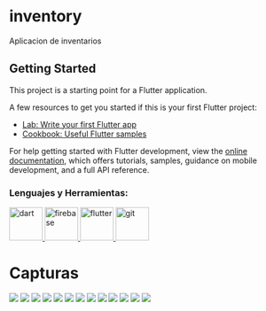 # inventory

Aplicacion de inventarios

## Getting Started

This project is a starting point for a Flutter application.

A few resources to get you started if this is your first Flutter project:

- [Lab: Write your first Flutter app](https://docs.flutter.dev/get-started/codelab)
- [Cookbook: Useful Flutter samples](https://docs.flutter.dev/cookbook)

For help getting started with Flutter development, view the
[online documentation](https://docs.flutter.dev/), which offers tutorials,
samples, guidance on mobile development, and a full API reference.

<h3 align="left">Lenguajes y Herramientas:</h3>
<p align="left"> <a href="https://dart.dev" target="_blank" rel="noreferrer"> <img src="https://www.vectorlogo.zone/logos/dartlang/dartlang-icon.svg" alt="dart" width="60" height="60"/> </a> <a href="https://firebase.google.com/" target="_blank" rel="noreferrer"> <img src="https://www.vectorlogo.zone/logos/firebase/firebase-icon.svg" alt="firebase" width="60" height="60"/> </a> <a href="https://flutter.dev" target="_blank" rel="noreferrer"> <img src="https://www.vectorlogo.zone/logos/flutterio/flutterio-icon.svg" alt="flutter" width="60" height="60"/> </a> <a href="https://git-scm.com/" target="_blank" rel="noreferrer"> <img src="https://www.vectorlogo.zone/logos/git-scm/git-scm-icon.svg" alt="git" width="60" height="60"/> </a> </p>
<h1>Capturas</h1>
<div>
<img src="https://ucdeeda8936639cabf2719ca08b2.previews.dropboxusercontent.com/p/thumb/ABx6wZKYwphmT_jchxzxBydZcK8lTV7awrzsKpAgWIRGSIKa_4jZRFBTAJWGQXb7solcKeiY7D2Cy5ISwhE-1emJNPupe0hR8LLpWqf5KLr3xgKZUYtWkGoW5uBkSS84lV_MxPQZOR3ypLMpX7MbRM4TjIFx9TwfC2w-VMd81mLr91NBU7L5IAeObvkRfw2DmN2Kif2Ns6Z_DpgvGzUAd3r4cNXkcpqsU677FjM56MIRSN6XtXep_lcnbpnvgzgpfm401gPnTAHRkFlq4O_4kKy10VqUP4VyUN6kc3uHHNTYtgmmE_oYj0xkPEHzxtiv0C6z-9-jZYRN6LEWfomSf_WL0cnH8DPrN-t_3-icPSV2yW3ieib3xVFtNQ8UD_mJ4YWoCRguc_dwXYnhvOzgRCguBrK97N9HMn3lFCtxDj8O6w/p.png" />
<img src="https://uc29aa58e4add86b2e058605d9d3.previews.dropboxusercontent.com/p/thumb/ABzSXDegkNholxYiTJYPHICeRDez-271LwNVftOvoR3M09s9nTXZ0ZLH_61CGTPz6jVpXc-cRMJs8sDCmir5c4epscXjThRmzCe5k2fRNMpPQWu0x-OhdEShk9SGK--ULUatm6glev9BUDL6t_mI6MNInPyj_X_En-Sp7A5WOZeL-1WTagNDLDYX40QSfnaMrrHHjX3cFkgKZjyOVxC5wdsnAErRmT6M2wnfc0DaQ6ydRj9JMcCTFopZ275ml4K1DdeMg1KOhg8kPmbDplg_9IDShKYHAgUr6OUZ1KcgWaagdGP0l9KHyY5cl3CbvEeEqT8JuomRemcQPaptsarRj8v2zV9F5gzU7PMMHCElHj83BKilMd0fgOn6N-cI3j0uB0dqAJFsmLcEYtPv0JBKuPA5eWvFzjaBaf7hnKjio-z07g/p.png" />
<img src="https://uc23862bdf67bac992c5e5c7bdfe.previews.dropboxusercontent.com/p/thumb/AByuX7pVzX3HwxoKazv0zYI2iVNZ0jbLxyKtuO6JK6_qEBUHI65ffSaOfeAFQDmBXtyCDM_u1KFWmX3uzJGZ7BCUx_OA0nP-oFq4vc7Kw9yfBBAP_UGhi_1CgaNgGRl5ur9nSEc0MgzcxMk63ZjcPA_JJtBGhP4jBieXuvgBhlyp4I9pQoSFKmbN1bNoVK5bk1s_SXTVn6qEbWaHQ5ta92Pe18N-lgbqwBY5oAw8oWLOicNzdnqiscZ4-dYvXvwV5JToK9SjWzmkLrcSj98Um0leM2SziJ2c83Ha3RaZg1DDOmQR9qLmrDbKq680gIAeRJ0Cv1SHLFChZPgqF45XgNkSF40-FaKRt-RgN6jU2hVyoUN76K2ejv8IqN9oKCrvveWxQpwTntVrJ6weQ6K39fmfcYfyZjw4t43qIPUVTxfVKQ/p.png" />
<img src="https://uc9dadae949de59dfe8a43de85ec.previews.dropboxusercontent.com/p/thumb/ABzQzJI3NcPi42TxRyZrNrwwl1omRid6TsLPAL2Cul9AgzUmTZIZUODynBVTmvjXqbS4VBc4P0s7bk9t9EiuR2PVniBC14zB9EiBMAfTKY23ryQb-_2de3V7EdtoP8sy5ok5HUoZbVwFZptVyy81MRfNjOneaMWwVBdxG9_OTIIBuyk0Pn8XBtSvwmt_BC679Wib39SyWFta5LZ_Uj1XSINizBPTmCSmj0MyR65fjT9fj88X_Y7pplH67R88xvaHQBoiTMoy1xz_dldrtWaw5xF9SVHqvA2V2P8mAwDqEXD6DSpEhtdgP8AcfqTMG5Jc9M3ugBpJr-zJFtoy4CQCQkt3v96MzD5myK1WHWbip_y31wC8gCnG75X7tCSjLU5q670mKCpLJqg0uzOyJDbKYf66avYsS3aY2szF_2e1BveUBg/p.png" />
<img src="https://uc26f8453196504233d20d8d973d.previews.dropboxusercontent.com/p/thumb/ABxy-_riayF3Kf1Bh2hububQOmazv7hZnAGilDc4UuYq3_k2uj9UoCGvRBBzGQQh3qQDBIke59BANVP2c2YdfevBXl_YLJSWsZnB2XD_dd_osw4Id3GLcFd1m1wmwJ1JovgfYtVDwEaFICk429LwcDsb7Nb2fbynGPFk0rdQ7vDzVPjkMAwkuQOaGeDay3DO4kkwqOmqZfXmDzkfUuMUXWDvlw6hn_T7pBloe-QCgM5xQnm79LSish90dGlP_wak9J3a2b9lTLogN6jzaM-ZDp16nYYbtvGizLuQC4_M84xEo_xLT_8uwp0TMf2HFoeOEqvBYgUbFYA6-4qCl6OJVS9FOKiV5H33KcFpq2PS4yMni9p-Ojqx2PK2b-D9RmRNkAWasaaDS-tT2jkjhMlBidWSj9seujbRr6rycav5NQ5hJQ/p.png" />
<img src="https://uce644855add35adb5e36348c779.previews.dropboxusercontent.com/p/thumb/ABx3poohv-h4b3h0PaTRb28AOkHxgJvBqliRcamfA5VN0GHMorv-cNZbvMPZ7hI3MEAVEa5x1q5TBnE1Seys77Qaz61IHIZsq1WRmZ_QTGDc3I8xbP_41SVVdHD-AyGYGJRJlxq_6-jqgfvNF468jV5kREBHizyFM897-lEoKVq8y51ZvmRKXbO83JtWQEPWoKTwGiI2T0PtxmYp0QCKFxAICca0a9hw2TjA3FVpwuw9txuTqdtFYEp9PyB-w8buwVe_Remyd0UZHtWbSle2zffbHaEtmpb03luqXbnnaHgaCTJvjd7VqXMPvnbbn7fE9YjxvzLeIHWgZRGGSs6vzMoLl1RLgxE0RvPw2pMOc-kUJ7wEqy59jKa7PJc_HEbK5lCaC9FFwUFPeA-YYbj5zcMPcUM5_xkrX_pcF7V6OQNNvw/p.png" />
<img src="https://uc992c054680d97d9beb26d8dd06.previews.dropboxusercontent.com/p/thumb/ABxbpbHQdHEuNCpvRTrc75p0sZrSIT2wBlVAW8UcXtUJrJSRg41AofOoDRm22JEVAIIXJd9VRktcYLeBh-nxj_PtWn2SwIt_B6KG3ojnHqzA1c4qX0-cjv3jo_vWOHAbuk5ABNd03qp9AY2-XiQMeUx0cn-M3oUr4VhBQMjW9cUO6ejQZ3adalzyhLlQf9RYqQYB6wwk74cJdZn42Kp_Ci54nNEmygzyC2rq3p7KN2hb78eR9eV8a435K0Sr6iYL6RXahJmlkpNv1_mswabXoSJQAWfOggpOF0zVbvk60Y5whz84blEJsUbHQIvwcc5r9T4lrp_j9Ah4rFDgLMnVvt3KgikNP75aoVCeXf3mX_Xrier0o7C66DlItqPCS3EPgtw5k52XJKbb5zO_o16AC20EShDuNEs7KbAUpFcmdz6I5w/p.png" />
<img src="https://uc24bf3f45e1c366fa10971d68ba.previews.dropboxusercontent.com/p/thumb/ABw0T2SZcdXyVOzlm1qT6C1H9StakkfSuY4JP5uuvyNcBcUr4HIX5et_8Iy9Z-pv4JbBE1R-cH2aIB9K1ys21N3F6DPvCTrvNQg9Ha9U-wqZiBCzdQoQGqdMG6vnzWTbQhzeJzCIYXAAyljlW2J1SKY6kidwl-R6sn4anMe8w8l7ObfjYAvYu0WF-WjUc-kilyOMo8wqGYfSEsYm7AxzwLEOjHmdm07GdWrgk-8yb3DyNPNajRzwhrE3LrN5cP_uU5CtA1ubbC1DLxs0A3gqAVmTyqzPLntYf_GihvAGM27MwLCLVMTmWWwPwKrLsTNoCJ3EpyZ9QjN5FmQsDbdOk0BOlR5zAzrhdl08Jy7vzbAJJLr-9ieC8Uslh4AV_g0KtS-s6qpGBJbtqL0MmQwRCHyaG3-n6q2A3bO7caH4n0axiw/p.png" />
<img src="https://uc63a8143c21bf86d8fde963acea.previews.dropboxusercontent.com/p/thumb/ABzexRvKL6ImWgxFgiqsao1fCYkRykoQ-8XtH8yrYJ9gAehGVNQruhJW4Iicnx874J5QzgLEcx8hEgXScegkI9Kte_xN9P9uw3jyEl69rniUNZBnEkrZ72joVD-LbpGmywLBbJXilkEv1c7YnbcRIy8YRXCgy9p2kreV87rgKG4IfxXbDoG1XaxJaBUnRU8W9NN_WlP5MsevayTUFWDTR_aCSMf-uFfnH3sk74rMnDgAbvC8J5eqzuQxL6TAHYeTTvWYSXHUW3jNy4p5p4hnGEkBF5XkrkR0CrwR3pvQ86xIoPLoGe_7YpAmUY0Hs3-EQmZ42zRDhPHhelfjYGoqbmwcIgWCyNxtoBVGqYydhkCplIWeMl-eF2DBH2LnmlbA4ny8rRWFWltSr-d0-1UJmkCLu1fTv92BXtGov_MFz9UsPQ/p.png" />
<img src="https://uc1d72862c4e7460db107ce3a965.previews.dropboxusercontent.com/p/thumb/ABx684We1gGpT6FeFji9ptpRUE3W4GVjNUeZfOjrhgP9P0I90l2rYmTxRyOdNnEXXRPtGHlOTwm2IKyTjaBr7KVWstbzCPfKMkZhI91h61ApicsndHSlm3BlqkyNVPPOWLmcMXsteEBoxAKy8tZEHisXamyDu9lDVHeXGkCRsKUGXLmryz_us2TQc-5qnLPDH1ozvjX3Pdd_3UfWB_uA3oBTcGuJyw5xqdwy2FWHzAPBgQUT88_WhkDoES4mKBPoIGPD_kl-1N90rsNEtS6_S1hhTp4XGKHdzf9gEhrJWkYEXhsC6XHTlESfbgxLyoe6As07bvfy0-o9mYu8WlFaU0ZIR9b6oH1gOUANtLL0BQn8X_cDosLK5V4vwbtFK3bgXmyUt2grfZODP7ke4-bByH0Ga5X6gLb-8ex7TnExSXYqRg/p.png" />
<img src="https://uc88c1dc0cb7d030daae0f7f0450.previews.dropboxusercontent.com/p/thumb/AByMevvrd8opd68n5QI_6nG0akLoPvNmZbdOZKsOLlGRm1pKcYH2jrI6_ixcNiaIqmdZ0pf5L7jvETND0VafYygApliF3BN-xiG8wV2rcKCuR0XuRuhwSvUzgWISjuAmmPGi248QoGOj95LbrWAB-JczxiGnFvTcxOT6G5Fr29d8bFmaOKkyCiw9JvWErWIFpbLuE2BJO5p_DpRbkq8Zozqa3pqFpDZF_H2hWyx_Nj7Sx5K9HrH7lZen3xV3Pdhj2LoY0xC7_MI-46A_ARmupz142djzoqHd2jdvA93OQnDGrE5CMyMm10HpiioVZMNJ28N-mntfltRVnrD_R4SzkVU35kpdru5PyRzFBxLJ2u5U9_MS0k0u3RchhjIxzFD6SWh6vRyaHHq9mptyMxRolX3r9J5_nco-rx8KdGtU3DcJXw/p.png" />
<img src="https://ucd84c37a93102a7e02672cb5322.previews.dropboxusercontent.com/p/thumb/AByT2L25ucR_pjvP8z6_50dJobI9pP6TftXQf9I9Eydy-9h-ap7daHO8PVHsHWQxz0eJL_eXG0-2WRv6drFxLXj-J1IkAYTsSEJQRDuZxzTIkzqClRuRD3PrY-lhuPw5HILI2Y15-Rgs6dZhfyv0-ZlCIO2Eo4_4bjJvqMi4Sac9zXl0E7G3Cuvy5-KtWMwv1ozuTPxPLP2YFh3Z1_NYhtZtcn6Qwg3rxv9o7vrObU718-ufddCMHZqM3QBp-igToOu4_WrxmXmHXsSvEdXCFx3YRjazhaIYhmedxRGwj_FM0vY6RXpnZT1v0cBRo0JGHDe55ZFDX8eDjdENhr2UQxnO2_e2h6lOiRofIArgkFEGfSPoAC-Lm0pmX47jF4BWx1IlJk3Sgn_0r-MpjRUoPAAcNl1R_qNyIh762K1gtrk9Jw/p.png" />
<img src="https://ucdb80c2f22351c11d1ee17bbbb7.previews.dropboxusercontent.com/p/thumb/AByPTKpXOAhrz_j019IubNDrEhqgXdzYk-9QXUzqMvOkjX27dadHN-mW1FGC2rWJbaA3HkuEB3TwICsZ8fWOyBm_mC7fOQanFBBDPn1XfDBGksmHRASGz6p1-AKkMIyPLAS2KO8pfbcNqQRhtvLQ10JV6Kvk-8LCg0cCiLw2u7pUv3iHpLkemVuzuk092xg3EtRYPx5qow4pib60n2WzOl_Dj_dtR0WH5bRmdCWag8KDk_W5eiU8DYpzJbFLHkvccPu4rY8JHm0MH3z_ByqbIVBiQl__dxQSvpIf15_axg4hfCc_WHaYl1Es3CvSEoeAleMMMsTWquyxNvW47_v8ytggQmWPlhN0-c7Q6zp_-RIx0qJ9GAI1X-SYAJRHV_fj25J4BdS4wi3cPZ0k9wYuHr2JJjZoaOzYCKv5sL-3yPOBsQ/p.png" />
</div>
